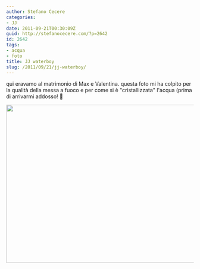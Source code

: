 ```yaml
---
author: Stefano Cecere
categories:
- JJ
date: 2011-09-21T00:30:09Z
guid: http://stefanocecere.com/?p=2642
id: 2642
tags:
- acqua
- foto
title: JJ waterboy
slug: /2011/09/21/jj-waterboy/
---
```


qui eravamo al matrimonio di Max e Valentina. questa foto mi ha colpito per la qualità della messa a fuoco e per come si è "cristallizzata" l'acqua (prima di arrivarmi addosso! 🙂

[<img src="http://stefanocecere.com/wp-content/uploads/sites/3/2011/09/JJ-watered.jpg" alt="" title="JJ-watered" width="640" height="425" class="alignnone size-full wp-image-2643" srcset="http://stefanocecere.com/wp-content/uploads/sites/3/2011/09/JJ-watered.jpg 640w, http://stefanocecere.com/wp-content/uploads/sites/3/2011/09/JJ-watered-300x199.jpg 300w" sizes="(max-width: 640px) 100vw, 640px" />](http://stefanocecere.com/wp-content/uploads/sites/3/2011/09/JJ-watered.jpg)